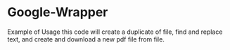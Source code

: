 # Google-Wrapper


Example of Usage
this code will create a duplicate of file, find and replace text, and create and download a new pdf file from file.
